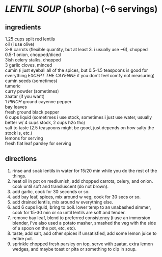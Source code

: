 # *LENTIL SOUP* (shorba) (~6 servings)

## ingredients

1.25 cups split red lentils  
oil (i use olive)  
3-8 carrots (flexible quantity, but at least 3. i usually use ~6), chopped  
0.5-1 onion, chopped/diced  
3ish celery stalks, chopped  
3 garlic cloves, minced  
cumin (i just eyeball all of the spices, but 0.5-1.5 teaspoons is good for everything *EXCEPT THE CAYENNE* if you don't feel comfy not measuring)  
cumin seeds (sometimes)  
tumeric  
curry powder (sometimes)  
zaatar (if you want)  
1 *PINCH* ground cayenne pepper  
bay leaves  
fresh ground black pepper  
6 cups liquid (sometimes i use stock, sometimes i just use water, usually better w/ 4 cups stock, 2 cups h2o tho)  
salt to taste (2.5 teaspoons might be good, just depends on how salty the stock is, etc.)  
lemons for serving  
fresh flat leaf parsley for serving

## directions

1. rinse and soak lentils in water for 15/20 min while you do the rest of the things. 
2. heat oil in pot on mediumish, add chopped carrots, celery, and onion. cook until soft and transluscent (do not brown).  
3. add garlic, cook for 30 seconds or so.  
4. add bay leaf, spices, mix around w veg, cook for 30 secs or so.
5. add drained lentils, mix around w everything else.
6. add 6 cups liquid, bring to boil. lower temp to an unabashed simmer, cook for 15-30 min or so until lentils are soft and tender.  
7. remove bay leaf, blend to preferred consistency (i use an immersion blender, i've also used a potato masher, smashed the veg with the side of a spoon on the pot, etc, etc).  
8. taste, add salt, add other spices if unsatisfied, add some lemon juice to entire pot.  
9. sprinkle chopped fresh parsley on top, serve with zaatar, extra lemon wedges, and maybe toast or pita or something to dip in soup.


```python

```
